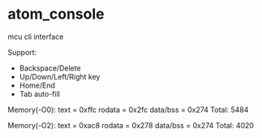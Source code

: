 # atom_console
mcu cli interface

Support:
  - Backspace/Delete
  - Up/Down/Left/Right key
  - Home/End
  - Tab auto-fill


Memory(-O0):
  text     = 0xffc
  rodata   = 0x2fc
  data/bss = 0x274
    Total: 5484
   
Memory(-O2):
  text     = 0xac8
  rodata   = 0x278
  data/bss = 0x274
    Total: 4020
    
